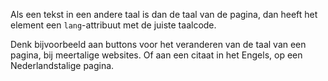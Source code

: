 <!-- @license CC0-1.0 -->

Als een tekst in een andere taal is dan de taal van de pagina, dan heeft het element een `lang`-attribuut met de juiste taalcode.

Denk bijvoorbeeld aan buttons voor het veranderen van de taal van een pagina, bij meertalige websites. Of aan een citaat in het Engels, op een Nederlandstalige pagina.
